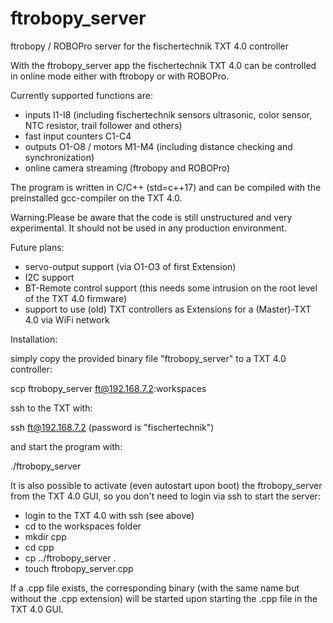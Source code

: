 # ftrobopy_server
ftrobopy / ROBOPro server for the fischertechnik TXT 4.0 controller

With the ftrobopy_server app the fischertechnik TXT 4.0 can be controlled in online mode either with ftrobopy or with ROBOPro.

Currently supported functions are:

- inputs I1-I8 (including fischertechnik sensors ultrasonic, color sensor, NTC resistor, trail follower and others)
- fast input counters C1-C4
- outputs O1-O8 / motors M1-M4 (including distance checking and synchronization)
- online camera streaming (ftrobopy and ROBOPro)

The program is written in C/C++ (std=c++17) and can be compiled with the preinstalled gcc-compiler on the TXT 4.0.

Warning:Please be aware that the code is still unstructured and very experimental.
It should not be used in any production environment.

Future plans:

- servo-output support (via O1-O3 of first Extension)
- I2C support
- BT-Remote control support (this needs some intrusion on the root level of the TXT 4.0 firmware)
- support to use (old) TXT controllers as Extensions for a (Master)-TXT 4.0 via WiFi network

Installation:

simply copy the provided binary file "ftrobopy_server" to a TXT 4.0 controller:

   scp ftrobopy_server ft@192.168.7.2:workspaces

ssh to the TXT with:

   ssh ft@192.168.7.2 (password is "fischertechnik")

and start the program with:

   ./ftrobopy_server

It is also possible to activate (even autostart upon boot)  the ftrobopy_server from the TXT 4.0 GUI, so you don't need to login via ssh to start the server:

- login to the TXT 4.0 with ssh (see above)
- cd to the workspaces folder
- mkdir cpp
- cd cpp
- cp ../ftrobopy_server .
- touch ftrobopy_server.cpp

If a .cpp file exists, the corresponding binary (with the same name but without the .cpp extension) will be started upon starting the .cpp file in the TXT 4.0 GUI.

